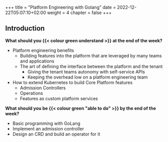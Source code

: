 +++
title = "Platform Engineering with Golang"
date = 2022-12-22T05:07:10+02:00
weight = 4
chapter = false 
+++

## Introduction 

**What should you {{< colour green understand >}} at the end of the week?**

* Platform engineering benefits
  * Building features into the platform that are leveraged by many teams and applications
  * The art of defining the interface between the platform and the tenant 
    * Giving the tenant teams autonomy with self-service APIs
    * Keeping the overhead low on a platform engineering team 
* How to extend Kubernetes to build Core Platform features
  * Admission Controllers
  * Operations
  * Features as custom platform services

**What should you be {{< colour green "able to do" >}} by the end of the week?**

* Basic programming with GoLang
* Implement an admission controller
* Design an CRD and build an operator for it
